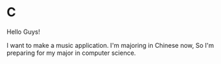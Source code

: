 # C

Hello Guys! 

I want to make a music application. I'm majoring in Chinese now, So I'm
preparing for my major in computer science.
